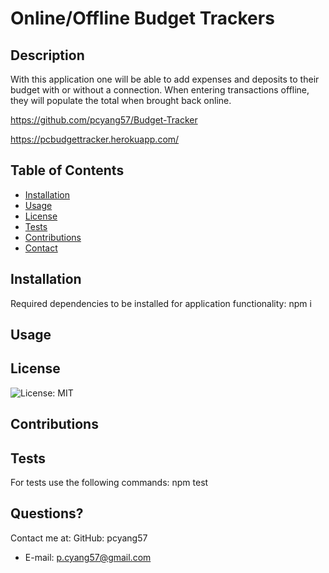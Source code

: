 # Online/Offline Budget Trackers


## Description
  With this application one will be able to add expenses and deposits to their budget with or without a connection. When entering transactions offline, they will populate the total when brought back online.
  
  https://github.com/pcyang57/Budget-Tracker  
 
  https://pcbudgettracker.herokuapp.com/
  
  
  ## Table of Contents
  * [Installation](#installation)
  * [Usage](#usage)
  * [License](#license)
  * [Tests](#Tests)
  * [Contributions](#Contributions)
  * [Contact](#Contact)



## Installation 
  Required dependencies to be installed for application functionality: npm i
  ## Usage
  
  ## License
  ![License: MIT](https://img.shields.io/badge/License-MIT-yellow.svg)
  ## Contributions
  
  ## Tests
  For tests use the following commands: npm test
  
  ## Questions?
  Contact me at:
  GitHub: pcyang57
  * E-mail: p.cyang57@gmail.com
